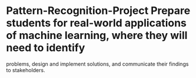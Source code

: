 # Pattern-Recognition-Project Prepare students for real-world applications of machine learning, where they will need to identify
problems, design and implement solutions, and communicate their findings to stakeholders. 
